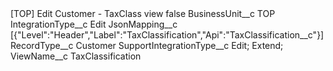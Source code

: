 <?xml version="1.0" encoding="UTF-8"?>
<CustomMetadata xmlns="http://soap.sforce.com/2006/04/metadata" xmlns:xsi="http://www.w3.org/2001/XMLSchema-instance" xmlns:xsd="http://www.w3.org/2001/XMLSchema">
    <label>[TOP] Edit Customer - TaxClass view</label>
    <protected>false</protected>
    <values>
        <field>BusinessUnit__c</field>
        <value xsi:type="xsd:string">TOP</value>
    </values>
    <values>
        <field>IntegrationType__c</field>
        <value xsi:type="xsd:string">Edit</value>
    </values>
    <values>
        <field>JsonMapping__c</field>
        <value xsi:type="xsd:string">[{&quot;Level&quot;:&quot;Header&quot;,&quot;Label&quot;:&quot;TaxClassification&quot;,&quot;Api&quot;:&quot;TaxClassification__c&quot;}]</value>
    </values>
    <values>
        <field>RecordType__c</field>
        <value xsi:type="xsd:string">Customer</value>
    </values>
    <values>
        <field>SupportIntegrationType__c</field>
        <value xsi:type="xsd:string">Edit; Extend;</value>
    </values>
    <values>
        <field>ViewName__c</field>
        <value xsi:type="xsd:string">TaxClassification</value>
    </values>
</CustomMetadata>
